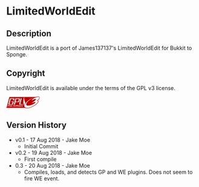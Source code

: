 # LimitedWorldEdit

## Description

LimitedWorldEdit is a port of James137137's LimitedWorldEdit for Bukkit to Sponge.

## Copyright

LimitedWorldEdit is available under the terms of the GPL v3 license.

![GPLv3 Logo](gplv3-88x31.png)

## Version History
* v0.1 - 17 Aug 2018 - Jake Moe
  * Initial Commit
* v0.2 - 19 Aug 2018 - Jake Moe
  * First compile
* 0.3 - 20 Aug 2018 - Jake Moe
  * Compiles, loads, and detects GP and WE plugins. Does not seem to fire WE event.